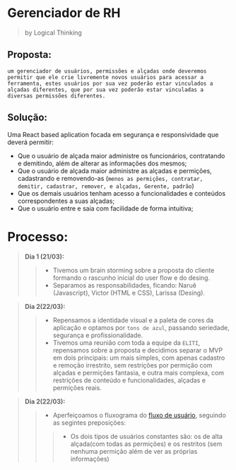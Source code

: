 # Gerenciador de RH
> by Logical Thinking

## Proposta: 
`um gerenciador de usuários, permissões e alçadas onde deveremos permitir que ele crie livremente novos usuários para acessar a ferramenta, estes usuários por sua vez poderão estar vinculados a alçadas diferentes, que por sua vez poderão estar vinculadas a diversas permissões diferentes.`

## Solução:
  Uma React based aplication focada em segurança e responsividade que deverá permitir:
  - Que o usuário de alçada maior administre os funcionários, contratando e demitindo, além de alterar as informações dos mesmos;
  - Que o usuário de alçada maior administre as alçadas e permições, cadastrando e removendo-as (`menos as permições, contratar, demitir, cadastrar, remover, e alçadas, Gerente, padrão`)
  - Que os demais usuários tenham acesso a funcionalidades e conteúdos correspondentes a suas alçadas;
  - Que o usuário entre e saia com facilidade de forma  intuitiva;

# Processo:
> **Dia 1 (21/03):**
>> - Tivemos um brain storming sobre a proposta do cliente formando o rascunho inicial do user flow e do desing.
>> - Separamos as responsabilidades, ficando: Naruê (Javascript), Victor (HTML e CSS), Larissa (Desing). 

> **Dia 2(22/03):**
>> - Repensamos a identidade visual e a paleta de cores da aplicação e optamos por `tons de azul`, passando seriedade, segurança e profissionalidade.
>> - Tivemos uma reunião com toda a equipe da `ELITI`, repensamos sobre a proposta e decidimos separar o MVP em dois principais: um mais simples, com apenas cadastro e remoção irrestrito, sem restrições por permição com alçadas e permições fantasia, e outra mais complexa, com restrições de conteúdo e funcionalidades, alçadas e permições reais.

> **Dia 2(22/03):**
>> - Aperfeiçoamos o fluxograma do [fluxo de usuário](https://miro.com/app/board/uXjVMa4KeGs=/), seguindo as segintes preposições:
>>> - Os dois tipos de usuários constantes são: os de alta alçada(com todas as permições) e os restritos (sem nenhuma permição além de ver as próprias informações)
